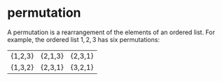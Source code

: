# permutation
A permutation is a rearrangement of the elements of an ordered list. For example, the ordered list ${1,2,3}$ has six permutations:

|         |         |         |
| :-----: | :-----: | :-----: |
| {1,2,3} | {2,1,3} | {2,3,1} |
| {1,3,2} | {2,3,1} | {3,2,1} |

